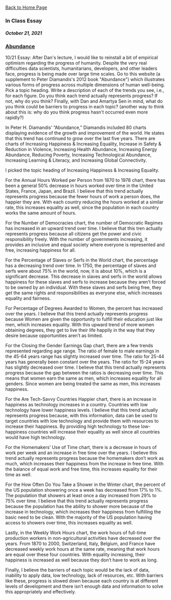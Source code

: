 
[Back to Home Page](https://grace-yoon1.github.io/DATA150/)

### **In Class Essay**
##### October 21, 2021

### [Abundance](https://www.diamandis.com/data)

10/21 Essay: After Dan's lecture, I would like to reinstall a bit of empirical optimism regarding the progress of humanity. Despite the very real difficulties data scientists, humanitarians, developers, and other leaders face, progress is being made over large time scales. Go to this website (a supplement to Peter Diamandis's 2012 book "Abundance") which illustrates various forms of progress across multiple dimensions of human well-being. Pick a topic heading. Write a description of each of the trends you see, i.e., for each figure. Do you think each trend actually represents progress? If not, why do you think? Finally, with Dan and Amartya Sen in mind, what do you think could be barriers to progress in each topic? (another way to think about this is: why do you think progress hasn't occurred even more rapidly?)

In Peter H. Diamandis’ “Abundance,” Diamandis included 80 charts displaying evidence of the growth and improvement of the world. He states that this trend has continued to grow over the last five years. There are charts of Increasing Happiness & Increasing Equality, Increase in Safety & Reduction in Violence, Increasing Health Abundance, Increasing Energy Abundance, Reducing Poverty, Increasing Technological Abundance, Increasing Learning & Literacy, and Increasing Global Connectivity. 

I picked the topic heading of Increasing Happiness & Increasing Equality. 

For the Annual Hours Worked per Person from 1870 to 1978 chart, there has been a general 50% decrease in hours worked over time in the United States, France, Japan, and Brazil. I believe that this trend actually represents progress because the fewer hours of work a person does, the happier they are. With each country reducing the hours worked at a similar rate, this increases equality as well, since the population in each country works the same amount of hours. 

For the Number of Democracies chart, the number of Democratic Regimes has increased in an upward trend over time. I believe that this tren actually represents progress because all citizens get the power and civic responsibility freely. With the number of governments increasing, it provides an inclusive and equal society where everyone is represented and free, increasing happiness for all.

For the Percentage of Slaves or Serfs in the World chart, the percentage has a decreasing trend over time. In 1750, the percentage of slaves and serfs were about 75% in the world, now, it is about 10%, which is a significant decrease. This decrease in slaves and serfs in the world allows happiness for these slaves and serfs to increase because they aren’t forced to be owned by an individual. With these slaves and serfs being free, they get the same rights and responsibilities as everyone else, which increases equality and fairness.

For Percentage of Degrees Awarded to Women, the percent has increased over the years. I believe that this trend actually represents progress because Women are given the opportunity to fulfill their education just like men, which increases equality. With this upward trend of more women obtaining degrees, they get to live their life happily in the way that they desire because opportunities aren’t as limited.

For the Closing the Gender Earnings Gap chart, there are a few trends represented regarding age range. The ratio of female to male earnings in the 45-64 years range has slightly increased over time. The ratio for 25-44 years has generally been constant over the years. The ratio for 15-24 years has slightly decreased over time. I believe that this trend actually represents progress because the gap between the ratios is decreasing over time. This means that women earn the same as men, which increases equality for all genders. Since women are being treated the same as men, this increases happiness.

For the Are Tech-Savvy Countries Happier chart, there is an increase in happiness as technology increases in a country. Countries with low technology have lower happiness levels. I believe that this trend actually represents progress because, with this information, data can be used to target countries with low technology and provide them with resources to increase their happiness. By providing high technology to these low-happiness countries will increase their equality as well since all countries would have high technology.

For the Homemakers’ Use of Time chart, there is a decrease in hours of work per week and an increase in free time over the years. I believe this trend actually represents progress because the homemakers don’t work as much, which increases their happiness from the increase in free time. With the balance of equal work and free time, this increases equality for their time as well.

For the How Often Do You Take a Shower in the Winter chart, the percent of the US population showering once a week has decreased from 17% to 1%. The population that showers at least once a day increased from 29% to 75% over time. I believe that this trend actually represents progress because the population has the ability to shower more because of the increase in technology, which increases their happiness from fulfilling the basic need to be clean. With the majority of the US population having access to showers over time, this increases equality as well.

Lastly, in the Weekly Work Hours chart, the work hours of full-time production workers in non-agricultural activities have decreased over the years. From 1870 to 2000, Switzerland, Italy, Belgium, and France have decreased weekly work hours at the same rate, meaning that work hours are equal over these four countries. With equality increasing, their happiness is increased as well because they don’t have to work as long.

Finally, I believe the barriers of each topic would be the lack of data, inability to apply data, low technology, lack of resources, etc. With barriers like these, progress is slowed down because each country is at different levels of development and there isn’t enough data and information to solve this appropriately and effectively.
